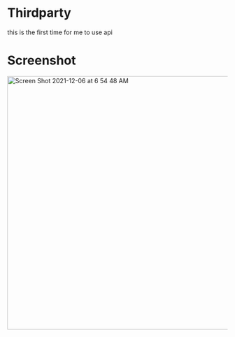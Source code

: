 # Thirdparty
this is the first time for me to use api

<h1>Screenshot</h1>

<img width="580" alt="Screen Shot 2021-12-06 at 6 54 48 AM" src="https://user-images.githubusercontent.com/92252803/144784735-b4003506-19d2-44fb-9d72-7d7874959bba.png">
